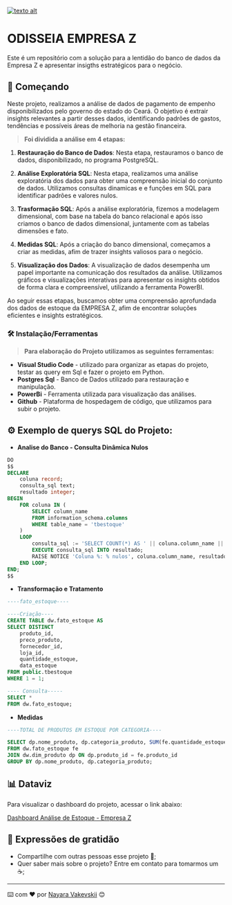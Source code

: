 [![texto alt](https://media.licdn.com/dms/image/C4D16AQGD8xrlsWsOCA/profile-displaybackgroundimage-shrink_350_1400/0/1668865864528?e=1692835200&v=beta&t=Xf4IQvk_e_zZru7hFcy7H09wIYpRrjAfYTvgMXJqquc)](https://digitalcollege.com.br)


# ODISSEIA EMPRESA Z

Este é um repositório com a solução para a lentidão do banco de dados da Empresa Z e apresentar insigths estratégicos para o negócio.


## 🚀 Começando

Neste projeto, realizamos a análise de dados de pagamento de empenho disponibilizados pelo governo do estado do Ceará. O objetivo é extrair insights relevantes a partir desses dados, identificando padrões de gastos, tendências e possíveis áreas de melhoria na gestão financeira.

> **Foi dividida a análise em 4 etapas:**

1. **Restauração do Banco de Dados**: Nesta etapa, restauramos o banco de dados, disponibilizado, no programa PostgreSQL.

2. **Análise Exploratória SQL**: Nesta etapa, realizamos uma análise exploratória dos dados para obter uma compreensão inicial do conjunto de dados. Utilizamos consultas dinamicas e e funções em SQL para identificar padrões e valores nulos.

4. **Trasformação SQL**: Após a análise exploratória, fizemos a modelagem dimensional, com base na tabela do banco relacional e após isso criamos o banco de dados dimensional, juntamente com as tabelas dimensões e fato.

4. **Medidas SQL**: Após a criação do banco dimensional, começamos a criar as medidas, afim de trazer insights valiosos para o negócio. 

5. **Visualização dos Dados**: A visualização de dados desempenha um papel importante na comunicação dos resultados da análise. Utilizamos gráficos e visualizações interativas para apresentar os insights obtidos de forma clara e compreensível, utilizando a ferramenta PowerBI.

Ao seguir essas etapas, buscamos obter uma compreensão aprofundada dos dados de estoque da EMPRESA Z, afim de encontrar soluções eficientes e insights estratégicos.


### 🛠️ Instalação/Ferramentas

> **Para elaboração do Projeto utilizamos as seguintes ferramentas:**

- **Visual Studio Code** - utilizado para organizar as etapas do projeto, testar as query em Sql e fazer o projeto em Python.
- **Postgres Sql** - Banco de Dados utilizado para restauração e manipulação.
- **PowerBi** - Ferramenta utilizada para visualização das análises.
- **Github** - Plataforma de hospedagem de código, que utilizamos para subir o projeto.


## ⚙️ Exemplo de querys SQL do Projeto:

- **Analise do Banco - Consulta Dinâmica Nulos**

```sql
DO
$$
DECLARE
    coluna record;
    consulta_sql text;
    resultado integer;
BEGIN
    FOR coluna IN (
        SELECT column_name
        FROM information_schema.columns
        WHERE table_name = 'tbestoque'
    )
    LOOP
        consulta_sql := 'SELECT COUNT(*) AS ' || coluna.column_name || '_nulos FROM tbestoque WHERE ' || coluna.column_name || ' IS NULL';
        EXECUTE consulta_sql INTO resultado;
        RAISE NOTICE 'Coluna %: % nulos', coluna.column_name, resultado;
    END LOOP;
END;
$$

```

- **Transformação e Tratamento**

```sql
----fato_estoque----

----Criação----
CREATE TABLE dw.fato_estoque AS
SELECT DISTINCT
    produto_id,
    preco_produto,
    fornecedor_id,
    loja_id,
    quantidade_estoque,
    data_estoque
FROM public.tbestoque
WHERE 1 = 1;

---- Consulta-----
SELECT *
FROM dw.fato_estoque;

```

- **Medidas**

```sql
----TOTAL DE PRODUTOS EM ESTOQUE POR CATEGORIA----

SELECT dp.nome_produto, dp.categoria_produto, SUM(fe.quantidade_estoque) AS total_estoque
FROM dw.fato_estoque fe
JOIN dw.dim_produto dp ON dp.produto_id = fe.produto_id
GROUP BY dp.nome_produto, dp.categoria_produto;
```

## :bar_chart: Dataviz

Para visualizar o dashboard do projeto, acessar o link abaixo:

[Dashboard Análise de Estoque - Empresa Z](https://app.powerbi.com/groups/me/reports/ea008133-1cd5-49c9-834b-7924368c88e7?ctid=ca76ac1c-cf3f-49e9-b6aa-128bad72b989&pbi_source=linkShare&bookmarkGuid=2b53a31b-19c3-4f15-a404-96a6adffb12f)


## 🎁 Expressões de gratidão

* Compartilhe com outras pessoas esse projeto 📢;
* Quer saber mais sobre o projeto? Entre em contato para tomarmos um :coffee:;

---
⌨️ com ❤️ por [Nayara Vakevskii](https://github.com/NayaraWakewski) 😊
